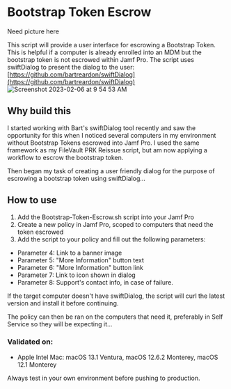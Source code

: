 # Bootstrap Token Escrow
Need picture here

This script will provide a user interface for escrowing a Bootstrap Token. This is helpful if a computer is already enrolled into an MDM but the bootstrap token is not escrowed within Jamf Pro. The script uses swiftDialog to present the dialog to the user: [https://github.com/bartreardon/swiftDialog](https://github.com/bartreardon/swiftDialog)
![Screenshot 2023-02-06 at 9 54 53 AM](https://user-images.githubusercontent.com/23343243/217034573-0187782c-4717-47e1-b209-24d2f445361d.png)


## Why build this
I started working with Bart's swiftDialog tool recently and saw the opportunity for this when I noticed several computers in my environment without Bootstrap Tokens escrowed into Jamf Pro. I used the same framework as my FileVault PRK Reissue script, but am now applying a workflow to escrow the bootstrap token.

Then began my task of creating a user friendly dialog for the purpose of escrowing a bootstrap token using swiftDialog...

## How to use
1. Add the Bootstrap-Token-Escrow.sh script into your Jamf Pro
2. Create a new policy in Jamf Pro, scoped to computers that need the token escrowed
3. Add the script to your policy and fill out the following parameters:
- Parameter 4: Link to a banner image
- Parameter 5: "More Information" button text
- Parameter 6: "More Information" button link
- Parameter 7: Link to icon shown in dialog
- Parameter 8: Support's contact info, in case of failure.

If the target computer doesn't have swiftDialog, the script will curl the latest version and install it before continuing. 

The policy can then be ran on the computers that need it, preferably in Self Service so they will be expecting it...

### Validated on:
- Apple Intel Mac: macOS 13.1 Ventura, macOS 12.6.2 Monterey, macOS 12.1 Monterey

Always test in your own environment before pushing to production.
